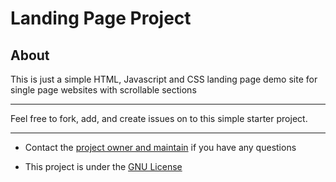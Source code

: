 # Landing Page Project

## About

This is just a simple HTML, Javascript and CSS landing page demo site for single page websites with scrollable sections 

----
Feel free to fork, add, and create issues on to this simple starter project.

----


* Contact the [project owner and maintain](https://github.com/charlieporth1) if you have any questions

* This project is under the [GNU License](https://www.gnu.org/licenses/gpl-3.0.en.html)